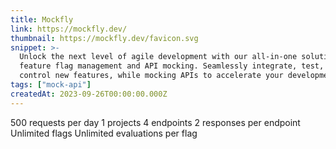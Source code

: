 ```yaml
---
title: Mockfly
link: https://mockfly.dev/
thumbnail: https://mockfly.dev/favicon.svg
snippet: >-
  Unlock the next level of agile development with our all-in-one solution for
  feature flag management and API mocking. Seamlessly integrate, test, and
  control new features, while mocking APIs to accelerate your development cycle.
tags: ["mock-api"]
createdAt: 2023-09-26T00:00:00.000Z
---
```

500 requests per day
1 projects
4 endpoints
2 responses per endpoint
Unlimited flags
Unlimited evaluations per flag